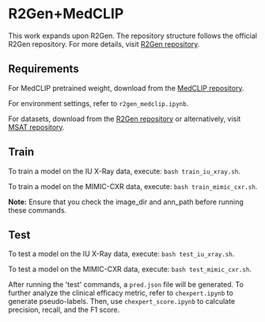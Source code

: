 # R2Gen+MedCLIP

This work expands upon R2Gen. The repository structure follows the official R2Gen repository. For more details, visit [R2Gen repository](https://github.com/zhjohnchan/R2Gen).

## Requirements

For MedCLIP pretrained weight, download from the [MedCLIP repository](https://storage.googleapis.com/pytrial/medclip-vit-pretrained.zip).

For environment settings, refer to `r2gen_medclip.ipynb`.

For datasets, download from the [R2Gen repository](https://github.com/zhjohnchan/R2Gen) or alternatively, visit [MSAT repository](https://github.com/wang-zhanyu/MSAT/).

## Train

To train a model on the IU X-Ray data, execute: `bash train_iu_xray.sh`.

To train a model on the MIMIC-CXR data, execute: `bash train_mimic_cxr.sh`.

**Note:** Ensure that you check the image_dir and ann_path before running these commands.

## Test

To test a model on the IU X-Ray data, execute: `bash test_iu_xray.sh`.

To test a model on the MIMIC-CXR data, execute: `bash test_mimic_cxr.sh`.

After running the 'test' commands, a `pred.json` file will be generated. To further analyze the clinical efficacy metric, refer to `chexpert.ipynb` to generate pseudo-labels. Then, use `chexpert_score.ipynb` to calculate precision, recall, and the F1 score.


